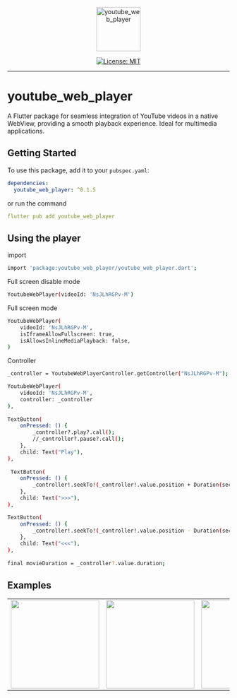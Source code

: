 <p align="center">
    <img src="https://i.ibb.co/rdQfwSg/icon-512.png" height="100" alt="youtube_web_player" />
</p>

<p align="center">
<a href="https://opensource.org/licenses/MIT"><img src="https://img.shields.io/badge/license-MIT-purple.svg" alt="License: MIT"></a>
</p>

---

# youtube_web_player

A Flutter package for seamless integration of YouTube videos in a native WebView, providing a smooth playback experience. Ideal for multimedia applications.

## Getting Started

To use this package, add it to your `pubspec.yaml`:

```yaml
dependencies:
  youtube_web_player: ^0.1.5
```

or run the command

```yaml
flutter pub add youtube_web_player
```

## Using the player

import

```bash
import 'package:youtube_web_player/youtube_web_player.dart';
```

Full screen disable mode

```bash
YoutubeWebPlayer(videoId: 'NsJLhRGPv-M')
```

Full screen mode

```bash
YoutubeWebPlayer(
    videoId: 'NsJLhRGPv-M',
    isIframeAllowFullscreen: true,
    isAllowsInlineMediaPlayback: false,
)
```

Controller

```bash
_controller = YoutubeWebPlayerController.getController("NsJLhRGPv-M");

YoutubeWebPlayer(
    videoId: 'NsJLhRGPv-M',
    controller: _controller
),
  
TextButton(
    onPressed: () {
        _controller?.play?.call();
        //_controller?.pause?.call();
    },
    child: Text("Play"),
),
 
 TextButton(
    onPressed: () {
        _controller!.seekTo!(_controller!.value.position + Duration(seconds: 5))?.call();
    },
    child: Text(">>>"),
), 

TextButton(
    onPressed: () {
        _controller!.seekTo!(_controller!.value.position - Duration(seconds: 5))?.call();
    },
    child: Text("<<<"),
),
  
final movieDuration = _controller?.value.duration;
```

## Examples

<div style="text-align: center">
    <table>
        <tr>
            <td style="text-align: center">
                <img src="https://i.ibb.co/HNgM4D1/image-19-12-24-11-58-1.png" width="200"/>
            </td>            
            <td style="text-align: center">
                <img src="https://i.ibb.co/rHBFtnJ/image-19-12-24-11-58-2.png" width="200"/>
            </td>
            <td style="text-align: center">
                <img src="https://i.ibb.co/R4Qt9PN/image-19-12-24-11-58.png" width="200" />
            </td>
        </tr>
    </table>
</div>